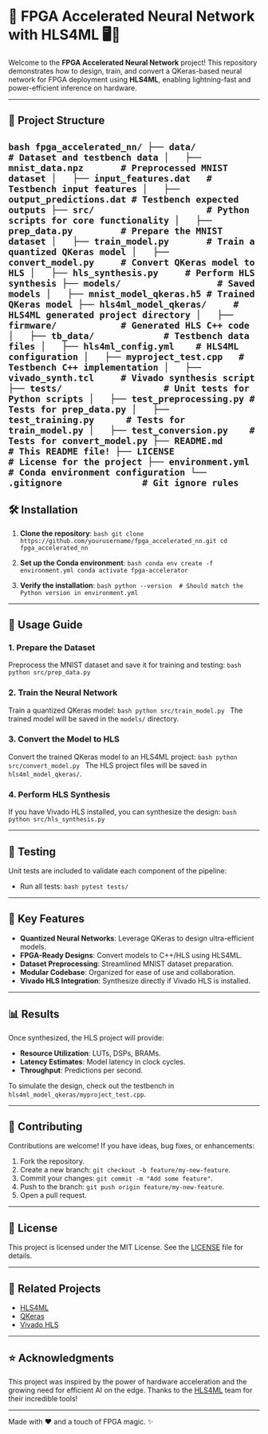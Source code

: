 # 🚀 FPGA Accelerated Neural Network with HLS4ML 🖥️🔧

Welcome to the **FPGA Accelerated Neural Network** project! This repository demonstrates how to design, train, and convert a QKeras-based neural network for FPGA deployment using **HLS4ML**, enabling lightning-fast and power-efficient inference on hardware.  

---

## 📂 Project Structure

`bash
fpga_accelerated_nn/
├── data/                    # Dataset and testbench data
│   ├── mnist_data.npz       # Preprocessed MNIST dataset
│   ├── input_features.dat   # Testbench input features
│   ├── output_predictions.dat # Testbench expected outputs
├── src/                     # Python scripts for core functionality
│   ├── prep_data.py         # Prepare the MNIST dataset
│   ├── train_model.py       # Train a quantized QKeras model
│   ├── convert_model.py     # Convert QKeras model to HLS
│   ├── hls_synthesis.py     # Perform HLS synthesis
├── models/                  # Saved models
│   ├── mnist_model_qkeras.h5 # Trained QKeras model
├── hls4ml_model_qkeras/     # HLS4ML generated project directory
│   ├── firmware/            # Generated HLS C++ code
│   ├── tb_data/             # Testbench data files
│   ├── hls4ml_config.yml    # HLS4ML configuration
│   ├── myproject_test.cpp   # Testbench C++ implementation
│   ├── vivado_synth.tcl     # Vivado synthesis script
├── tests/                   # Unit tests for Python scripts
│   ├── test_preprocessing.py # Tests for prep_data.py
│   ├── test_training.py      # Tests for train_model.py
│   ├── test_conversion.py    # Tests for convert_model.py
├── README.md                # This README file!
├── LICENSE                  # License for the project
├── environment.yml          # Conda environment configuration
└── .gitignore               # Git ignore rules
`
---

## 🛠️ Installation

1. **Clone the repository**:
   `bash
   git clone https://github.com/yourusername/fpga_accelerated_nn.git
   cd fpga_accelerated_nn
   `

2. **Set up the Conda environment**:
   `bash
   conda env create -f environment.yml
   conda activate fpga-accelerator
   `

3. **Verify the installation**:
   `bash
   python --version  # Should match the Python version in environment.yml
   `

---

## 📖 Usage Guide

### 1. **Prepare the Dataset**
   Preprocess the MNIST dataset and save it for training and testing:
   `bash
   python src/prep_data.py
   `

### 2. **Train the Neural Network**
   Train a quantized QKeras model:
   `bash
   python src/train_model.py
   `
   The trained model will be saved in the `models/` directory.

### 3. **Convert the Model to HLS**
   Convert the trained QKeras model to an HLS4ML project:
   `bash
   python src/convert_model.py
   `
   The HLS project files will be saved in `hls4ml_model_qkeras/`.

### 4. **Perform HLS Synthesis**
   If you have Vivado HLS installed, you can synthesize the design:
   `bash
   python src/hls_synthesis.py
   `

---

## 🔬 Testing
Unit tests are included to validate each component of the pipeline:
- Run all tests:
  `bash
  pytest tests/
  `

---

## 🚀 Key Features

- **Quantized Neural Networks**: Leverage QKeras to design ultra-efficient models.
- **FPGA-Ready Designs**: Convert models to C++/HLS using HLS4ML.
- **Dataset Preprocessing**: Streamlined MNIST dataset preparation.
- **Modular Codebase**: Organized for ease of use and collaboration.
- **Vivado HLS Integration**: Synthesize directly if Vivado HLS is installed.

---

## 📊 Results
Once synthesized, the HLS project will provide:
- **Resource Utilization**: LUTs, DSPs, BRAMs.
- **Latency Estimates**: Model latency in clock cycles.
- **Throughput**: Predictions per second.

To simulate the design, check out the testbench in `hls4ml_model_qkeras/myproject_test.cpp`.

---

## 🎨 Contributing
Contributions are welcome! If you have ideas, bug fixes, or enhancements:
1. Fork the repository.
2. Create a new branch: `git checkout -b feature/my-new-feature`.
3. Commit your changes: `git commit -m "Add some feature"`.
4. Push to the branch: `git push origin feature/my-new-feature`.
5. Open a pull request.

---

## 📜 License
This project is licensed under the MIT License. See the [LICENSE](LICENSE) file for details.

---

## 🧩 Related Projects
- [HLS4ML](https://fastmachinelearning.org/hls4ml/)
- [QKeras](https://github.com/google/qkeras)
- [Vivado HLS](https://www.xilinx.com/products/design-tools/vivado.html)

---

## ⭐ Acknowledgments
This project was inspired by the power of hardware acceleration and the growing need for efficient AI on the edge. Thanks to the [HLS4ML](https://fastmachinelearning.org/hls4ml/) team for their incredible tools!

---

Made with ❤️ and a touch of FPGA magic. ✨